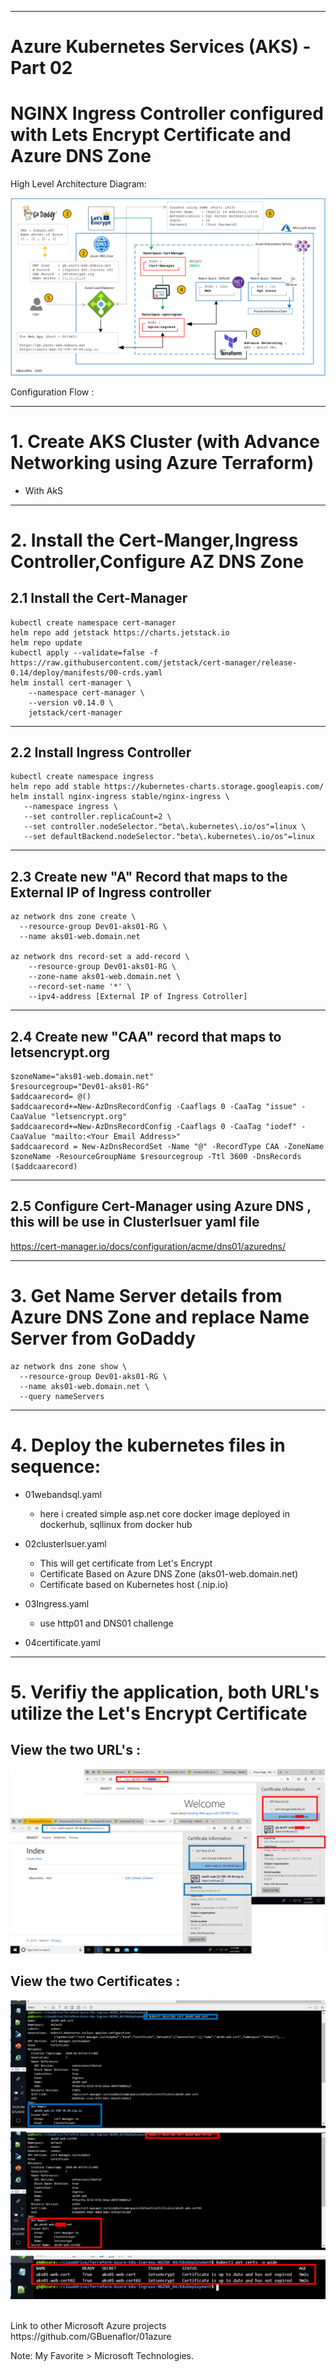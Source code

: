 ----------------------------------------------------------
# Azure Kubernetes Services (AKS) - Part 02
# NGINX Ingress Controller configured with Lets Encrypt Certificate and Azure DNS Zone



High Level Architecture Diagram:


![Image description](https://github.com/GBuenaflor/01azure-aks-ingresscontroller-https/blob/master/GB-AKS-Ingress-Https.png)



Configuration Flow :


----------------------------------------------------------
# 1. Create AKS Cluster (with Advance Networking using Azure Terraform)
  
  - With AkS    
 
----------------------------------------------------------
# 2. Install the Cert-Manger,Ingress Controller,Configure AZ DNS Zone

## 2.1  Install the Cert-Manager

```
kubectl create namespace cert-manager
helm repo add jetstack https://charts.jetstack.io
helm repo update
kubectl apply --validate=false -f https://raw.githubusercontent.com/jetstack/cert-manager/release-0.14/deploy/manifests/00-crds.yaml
helm install cert-manager \
    --namespace cert-manager \
    --version v0.14.0 \
    jetstack/cert-manager
``` 
----------------------------------------------------------
## 2.2 Install Ingress Controller
 
 ```
kubectl create namespace ingress
helm repo add stable https://kubernetes-charts.storage.googleapis.com/
helm install nginx-ingress stable/nginx-ingress \
    --namespace ingress \
    --set controller.replicaCount=2 \
    --set controller.nodeSelector."beta\.kubernetes\.io/os"=linux \
    --set defaultBackend.nodeSelector."beta\.kubernetes\.io/os"=linux
 ```
 
----------------------------------------------------------
## 2.3 Create new "A" Record that maps to the External IP of Ingress controller

```
az network dns zone create \
  --resource-group Dev01-aks01-RG \
  --name aks01-web.domain.net
 
az network dns record-set a add-record \
    --resource-group Dev01-aks01-RG \
    --zone-name aks01-web.domain.net \
    --record-set-name '*' \
    --ipv4-address [External IP of Ingress Cotroller]
```

----------------------------------------------------------
## 2.4 Create new "CAA" record that maps to letsencrypt.org 

```
$zoneName="aks01-web.domain.net"
$resourcegroup="Dev01-aks01-RG"
$addcaarecord= @()
$addcaarecord+=New-AzDnsRecordConfig -Caaflags 0 -CaaTag "issue" -CaaValue "letsencrypt.org"
$addcaarecord+=New-AzDnsRecordConfig -Caaflags 0 -CaaTag "iodef" -CaaValue "mailto:<Your Email Address>"
$addcaarecord = New-AzDnsRecordSet -Name "@" -RecordType CAA -ZoneName $zoneName -ResourceGroupName $resourcegroup -Ttl 3600 -DnsRecords ($addcaarecord)
```
----------------------------------------------------------
## 2.5 Configure Cert-Manager using Azure DNS , this will be use in ClusterIsuer yaml file


https://cert-manager.io/docs/configuration/acme/dns01/azuredns/
       
       
----------------------------------------------------------
# 3. Get Name Server details from Azure DNS Zone and replace Name Server from GoDaddy

```
az network dns zone show \
  --resource-group Dev01-aks01-RG \
  --name aks01-web.domain.net \
  --query nameServers
```
----------------------------------------------------------
# 4. Deploy the kubernetes files in sequence:

   - 01webandsql.yaml 
   
        - here i created simple asp.net core docker image deployed in dockerhub, sqllinux from docker hub
   
   
   - 02clusterIsuer.yaml 
   
        - This will get certificate from Let's Encrypt
        - Certificate Based on Azure DNS Zone (aks01-web.domain.net)
        - Certificate based on Kubernetes host (.nip.io) 
      
      
   - 03Ingress.yaml 
   
        - use http01 and DNS01 challenge
   
   
   - 04certificate.yaml   
  
  
----------------------------------------------------------
# 5. Verifiy the application, both URL's utilize the Let's Encrypt Certificate


## View the two URL's :


![Image description](https://github.com/GBuenaflor/01azure-aks-ingresscontroller-https/blob/master/GB-AKS-Ingress-Https02.png)


## View the two Certificates :


![Image description](https://github.com/GBuenaflor/01azure-aks-ingresscontroller-https/blob/master/GB-AKS-Ingress-Https03.png)


</br>
Link to other Microsoft Azure projects
https://github.com/GBuenaflor/01azure
</br>


Note: My Favorite > Microsoft Technologies.
